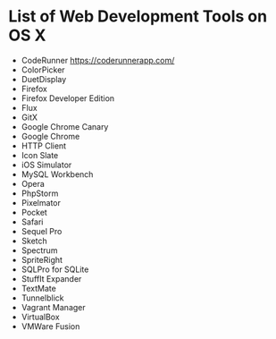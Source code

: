 # List of Web Development Tools on OS X

* CodeRunner https://coderunnerapp.com/
* ColorPicker
* DuetDisplay
* Firefox
* Firefox Developer Edition
* Flux
* GitX
* Google Chrome Canary
* Google Chrome
* HTTP Client
* Icon Slate
* iOS Simulator
* MySQL Workbench
* Opera
* PhpStorm
* Pixelmator
* Pocket
* Safari
* Sequel Pro
* Sketch
* Spectrum
* SpriteRight
* SQLPro for SQLite
* StuffIt Expander
* TextMate
* Tunnelblick
* Vagrant Manager
* VirtualBox
* VMWare Fusion
